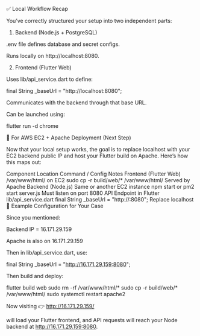 ✅ Local Workflow Recap

You’ve correctly structured your setup into two independent parts:

1. Backend (Node.js + PostgreSQL)

.env file defines database and secret configs.

Runs locally on http://localhost:8080.

2. Frontend (Flutter Web)

Uses lib/api_service.dart to define:

final String _baseUrl = "http://localhost:8080";


Communicates with the backend through that base URL.

Can be launched using:

flutter run -d chrome

🚀 For AWS EC2 + Apache Deployment (Next Step)

Now that your local setup works, the goal is to replace localhost with your EC2 backend public IP and host your Flutter build on Apache.
Here’s how this maps out:

Component	Location	Command / Config	Notes
Frontend (Flutter Web)	/var/www/html/ on EC2	sudo cp -r build/web/* /var/www/html/	Served by Apache
Backend (Node.js)	Same or another EC2 instance	npm start or pm2 start server.js	Must listen on port 8080
API Endpoint in Flutter	lib/api_service.dart	final String _baseUrl = "http://<backend-ec2-ip>:8080";	Replace localhost
🔧 Example Configuration for Your Case

Since you mentioned:

Backend IP = 16.171.29.159

Apache is also on 16.171.29.159

Then in lib/api_service.dart, use:

final String _baseUrl = "http://16.171.29.159:8080";


Then build and deploy:

flutter build web
sudo rm -rf /var/www/html/*
sudo cp -r build/web/* /var/www/html/
sudo systemctl restart apache2


Now visiting
👉 http://16.171.29.159/

will load your Flutter frontend, and API requests will reach your Node backend at http://16.171.29.159:8080.
